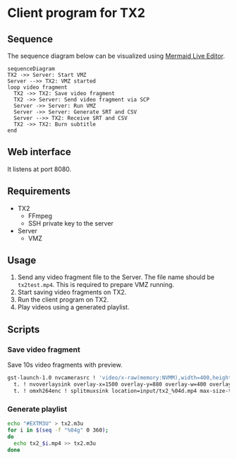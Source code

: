 # Client program for TX2

## Sequence

The sequence diagram below can be visualized using [Mermaid Live Editor](https://mermaidjs.github.io/mermaid-live-editor/).

```mermaid
sequenceDiagram
TX2 ->> Server: Start VMZ
Server -->> TX2: VMZ started
loop video fragment
  TX2 ->> TX2: Save video fragment
  TX2 ->> Server: Send video fragment via SCP
  Server ->> Server: Run VMZ
  Server ->> Server: Generate SRT and CSV
  Server -->> TX2: Receive SRT and CSV
  TX2 ->> TX2: Burn subtitle
end
```

## Web interface

It listens at port 8080.

## Requirements

* TX2
  * FFmpeg
  * SSH private key to the server
* Server
  * VMZ

## Usage

1. Send any video fragment file to the Server. The file name should be `tx2test.mp4`. This is required to prepare VMZ running.
1. Start saving video fragments on TX2.
1. Run the client program on TX2.
1. Play videos using a generated playlist.

## Scripts

### Save video fragment

Save 10s video fragments with preview.

```bash
gst-launch-1.0 nvcamerasrc ! 'video/x-raw(memory:NVMM),width=400,height=300' ! tee name=t \
  t. ! nvoverlaysink overlay-x=1500 overlay-y=880 overlay-w=400 overlay-h=300 async=FALSE \
  t. ! omxh264enc ! splitmuxsink location=input/tx2_%04d.mp4 max-size-time=10000000000
```

### Generate playlist

```bash
echo "#EXTM3U" > tx2.m3u
for i in $(seq -f "%04g" 0 360);
do
  echo tx2_$i.mp4 >> tx2.m3u
done
```
